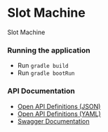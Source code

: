 # Slot Machine

Slot Machine


### Running the application
* Run `gradle build`
* Run `gradle bootRun`

### API Documentation

* [Open API Definitions (JSON)](http://localhost:8080/v3/api-docs)
* [Open API Definitions (YAML)](http://localhost:8080/v3/api-docs.yaml)
* [Swagger Documentation](http://localhost:8080/swagger-ui.html)

[//]: # (### Endpoints)

[//]: # (#### {GET} /car-range)

[//]: # (![]&#40;docs/diagrams/car-range.svg&#41;)

[//]: # ()
[//]: # (#### {GET} /capCode/{capCode}/products/related)

[//]: # (![]&#40;docs/diagrams/related.svg&#41;)